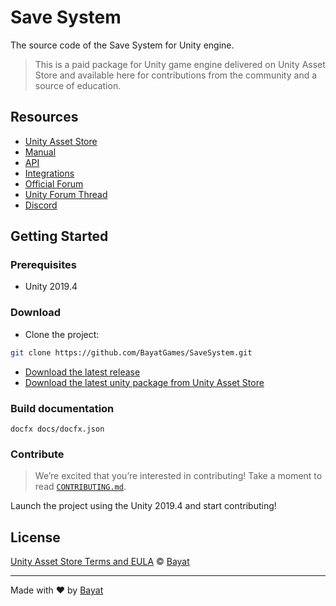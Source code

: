 # Save System

The source code of the Save System for Unity engine.

> This is a paid package for Unity game engine delivered on Unity Asset Store and available here for contributions from the community and a source of education.

## Resources

- [Unity Asset Store](https://assetstore.unity.com/packages/slug/108890)
- [Manual](https://docs.bayat.io/save-system/manual/)
- [API](https://docs.bayat.io/save-system/api/)
- [Integrations](https://docs.bayat.io/save-system/manual/integrations/)
- [Official Forum](https://forums.bayat.io/forums/forum/unity-assets/save-system/)
- [Unity Forum Thread](https://forum.unity.com/threads/bayat-save-system-an-ultimate-data-management-solution.817416/)
- [Discord](https://discord.com/invite/HWMqD7T)

## Getting Started

### Prerequisites

- Unity 2019.4

### Download

- Clone the project:

```bash
git clone https://github.com/BayatGames/SaveSystem.git
```

- [Download the latest release](https://github.com/BayatGames/save-system-unity/releases/latest)
- [Download the latest unity package from Unity Asset Store](https://assetstore.unity.com/packages/slug/108890)

### Build documentation

```
docfx docs/docfx.json
```

### Contribute

> We’re excited that you’re interested in contributing! Take a moment to read [`CONTRIBUTING.md`](contribute).

Launch the project using the Unity 2019.4 and start contributing!

## License

[Unity Asset Store Terms and EULA][license] © [Bayat][author]

---

Made with ❤️ by [Bayat][author]

<!-- Definitions -->

[license]: https://unity3d.com/legal/as_terms

[author]: https://bayat.io

[contribute]: https://github.com/BayatGames/.github/blob/main/CONTRIBUTING.md
